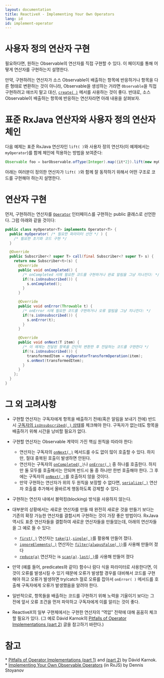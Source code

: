 ```yaml
---
layout: documentation
title: ReactiveX - Implementing Your Own Operators
lang: id
id: implement-operator
---
```


<h1>사용자 정의 연산자 구현</h1>

필요하다면, 원하는 Observable의 연산자를 직접 구현할 수 있다. 이 페이지를 통해 어떻게 연산자를 구현하는지 설명한다.

만약, 구현하려는 연산자가 소스 Observable이 배출하는 항목에 반응하거나 항목을 다른 형태로 변환하는 것이 아니라, Observable을 생성하는 거라면 `Observable`을 직접 구현하려고 애쓰지 말고 대신, 
[`create( )`](Operators/ko/create) 메서를 사용하는 것이 좋다. 반대로, 소스 Observable이 배출하는 항목에 반응하는 연산자라면 아래 내용을 살펴보자.

<h1> 표준 RxJava 연산자와 사용자 정의 연산자 체인</h1>

다음 예제는 표준 RxJava 연산자인 `lift( )`와 사용자 정의 연산자(이 예제에서는 `myOperator`)를 함께 체인에 적용하는 방법을 보여준다:

```groovy
Observable foo = barObservable.ofType(Integer).map({it*2}).lift(new myOperator<T>()).map({"transformed by myOperator: " + it});
```
아래는 여러분이 정의한 연산자가 `lift( )`와 함께 잘 동작하기 위해서 어떤 구조로 코드를 구현해야 하는지 설명한다.

<h1> 연산자 구현</h1>

먼저, 구현하려는 연산자를 [`Operator`](http://reactivex.io/RxJava/javadoc/rx/Observable.Operator.html) 인터페이스를 구현하는 public 클래스로 선언한다. 그럼 아래와 같을 것이다:

```java
public class myOperator<T> implements Operator<T> {
  public myOperator( /* 필요한 파라미터 선언 */ ) {
    /* 필요한 초기화 코드 구현 */
  }

  @Override
  public Subscriber<? super T> call(final Subscriber<? super T> s) {
    return new Subscriber<t>(s) {
      @Override
      public void onCompleted() {
        /* onCompleted 시에 필요한 코드를 구현하거나 완료 알림을 그냥 지나친다: */
        if(!s.isUnsubscribed()) {
          s.onCompleted();
        }
      }

      @Override
      public void onError(Throwable t) {
        /* onError 시에 필요한 코드를 구현하거나 오류 알림을 그냥 지나친다: */
        if(!s.isUnsubscribed()) {
          s.onError(t);
        }
      }

      @Override
      public void onNext(T item) {
        /* 이 예제는 전달된 항목을 간단히 변환한 후 전달하는 코드를 구현한다 */
        if(!s.isUnsubscribed()) {
          transformedItem = myOperatorTransformOperation(item);
          s.onNext(transformedItem);
        }
      }
    };
  }
}
``` 

<h1> 그 외 고려사항</h1>

* 구현할 연산자는 구독자에게 항목을 배출하기 전에(혹은 알림을 보내기 전에) 반드시 [구독자의 `isUnsubscribed( )` 상태](Observable#unsubscribing)를 체크해야 한다. 구독자가 없는데도 항목을 배출하기 위해 시간을 낭비할 필요가 없다.

* 구현할 연산자는 Observable 계약이 가진 핵심 원칙을 따라야 한다:
  * 연산자는 구독자의 [`onNext( )`](Observable#onnext-oncompleted-and-onerror) 메서드를 수도 없이 많이 호출할 수 있다. 하지만, 절대 중복된 호출이 발생하면 안된다.
  * 연산자는 구독자의 [`onCompleted( )`](Observable#onnext-oncompleted-and-onerror)나 [`onError( )`](Observable#onnext-oncompleted-and-onerror) 중 하나를 호출한다. 하지만 둘 모두를 호출해서는 안되며 반드시 둘 중 하나만 한번 호출해야 한다. 그 후에는 구독자의 [`onNext( )`](Observable#onnext-oncompleted-and-onerror)를 호출하지 않을 것이다.
  * 만약 구현하는 연산자가 위의 두 원칙을 보장할 수 없다면, [`serialize( )`](Observable-Utility-Operators#serialize) 연산자 호출를 추가해서 올바르게 행동하도록 강제할 수 있다.
* 구현하는 연산자 내에서 블럭킹(blocking) 방식을 사용하지 않는다.
* 대부분의 상황에서는 새로운 연산자를 만들 때 완전히 새로운 것을 만들기 보다는 기존의 확장 가능한 연산자를 결합시켜 구현하는 것이 가장 좋은 방법이다. RxJava 역시도 표준 연산자들을 결합하여 새로운 연산자들을 만들었는데, 아래의 연산자들을 그 예로 들 수 있다:
  * [`first( )`](Filtering-Observables#wiki-first-and-takefirst) 연산자는 [`take(1)`](Filtering-Observables#wiki-take)`.`[`single( )`](Observable-Utility-Operators#wiki-single-and-singleordefault)를 활용해 만들어 졌다.
  * [`ignoreElements( )`](Filtering-Observables#wiki-ignoreelements) 연산자는 [`filter(alwaysFalse( ))`](Filtering-Observables#wiki-filter)를 사용해 만들어 졌다
  * [`reduce(a)`](Mathematical-and-Aggregate-Operators#wiki-reduce) 연산자는 is [`scan(a)`](Transforming-Observables#wiki-scan)`.`[`last( )`](Filtering-Observables#wiki-last)를 사용해 만들어 졌다
* 만약 (예를 들어, predicates와 같이) 함수나 람다 식을 파라미터로 사용한다면, 이것이 오류를 발생시킬 수 있기 때문에 오류가 발생할 경우를 대비해서 코드를 구현해야 하고 오류가 발생하면 try/catch 절로 오류를 잡아서 `onError( )` 메서드를 호출해 구독자에게 오류가 발생했음을 알려야 한다.
* 일반적으로, 항목들을 배출하는 코드를 구현하기 위해 노력을 기울이기 보다는 그 전에 앞서 오류 조건을 먼저 파악하고 구독자에게 이를 알리는 것이 좋다.
* ReactiveX의 일부 구현체에서는 구현한 연산자의 &ldquo;역압&rdquo; 전략에 대해 꼼꼼히 체크할 필요가 있다. (그 예로 D&aacute;vid Karnok의 <a href="http://akarnokd.blogspot.hu/2015/05/pitfalls-of-operator-implementations_14.html">Pitfalls of Operator Implementations (part 2)</a> 글을 참고하기 바란다.)

<h1> 참고</h1>
* <a href="http://akarnokd.blogspot.hu/2015/05/pitfalls-of-operator-implementations.html">Pitfalls of Operator Implementations (part 1)</a> and <a href="http://akarnokd.blogspot.hu/2015/05/pitfalls-of-operator-implementations_14.html">(part 2)</a> by D&aacute;vid Karnok.
* <a href="http://xgrommx.github.io/rx-book/content/getting_started_with_rxjs/implementing_your_own_operators.html">Implementing Your Own Observable Operators</a> (in RxJS) by Dennis Stoyanov
